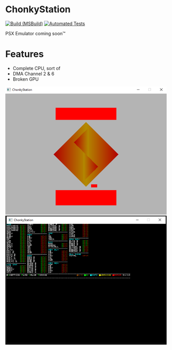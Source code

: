 # ChonkyStation
[![Build (MSBuild)](https://github.com/liuk7071/ChonkyStation/actions/workflows/build.yml/badge.svg)](https://github.com/liuk7071/ChonkyStation/actions/workflows/build.yml) [![Automated Tests](https://github.com/wheremyfoodat/ChonkyStation/actions/workflows/run_unit_tests.yml/badge.svg)](https://github.com/wheremyfoodat/ChonkyStation/actions/workflows/run_unit_tests.yml)

PSX Emulator coming soon™
# Features
- Complete CPU, sort of
- DMA Channel 2 & 6
- Broken GPU

![Screenshot](docs/img/boot.png)
![Screenshot](docs/img/amidog.png)
